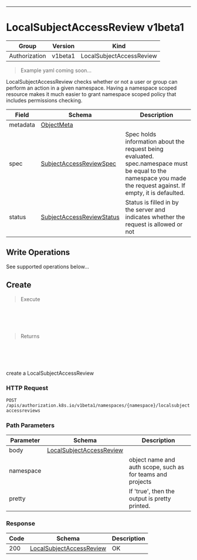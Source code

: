 

-----------
# LocalSubjectAccessReview v1beta1

Group        | Version     | Kind
------------ | ---------- | -----------
Authorization | v1beta1 | LocalSubjectAccessReview







> Example yaml coming soon...


LocalSubjectAccessReview checks whether or not a user or group can perform an action in a given namespace. Having a namespace scoped resource makes it much easier to grant namespace scoped policy that includes permissions checking.



Field        | Schema     | Description
------------ | ---------- | -----------
metadata | [ObjectMeta](#objectmeta-v1) | 
spec | [SubjectAccessReviewSpec](#subjectaccessreviewspec-v1beta1) | Spec holds information about the request being evaluated.  spec.namespace must be equal to the namespace you made the request against.  If empty, it is defaulted.
status | [SubjectAccessReviewStatus](#subjectaccessreviewstatus-v1beta1) | Status is filled in by the server and indicates whether the request is allowed or not





## <strong>Write Operations</strong>

See supported operations below...

## Create

> Execute

```shell



```



```yaml



```

> Returns

```shell



```


```yaml



```



create a LocalSubjectAccessReview

### HTTP Request

`POST /apis/authorization.k8s.io/v1beta1/namespaces/{namespace}/localsubjectaccessreviews`

### Path Parameters

Parameter    | Schema     | Description
------------ | ---------- | -----------
body | [LocalSubjectAccessReview](#localsubjectaccessreview-v1beta1) | 
namespace |  | object name and auth scope, such as for teams and projects
pretty |  | If 'true', then the output is pretty printed.


### Response

Code         | Schema     | Description
------------ | ---------- | -----------
200 | [LocalSubjectAccessReview](#localsubjectaccessreview-v1beta1) | OK




